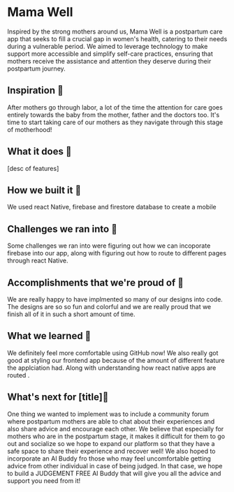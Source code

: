 # Mama Well 
Inspired by the strong mothers around us, Mama Well is a postpartum care app that seeks to fill a crucial gap in women's health, catering to their needs during a vulnerable period. We aimed to leverage technology to make support more accessible and simplify self-care practices, ensuring that mothers receive the assistance and attention they deserve during their postpartum journey.

## Inspiration 🎂
After mothers go through labor, a lot of the time the attention for care goes entirely towards the baby from the mother, father and the doctors too. It's time to start taking care of our mothers as they navigate through this stage of motherhood!
## What it does 🥚
[desc of features]

## How we built it 🔨
We used react Native, firebase and firestore database to create a mobile 

## Challenges we ran into 🛑
Some challenges we ran into were figuring out how we can incoporate firebase into our app, along with figuring out how to route to different pages through react Native.

## Accomplishments that we're proud of 🚀
We are really happy to have implmented so many of our designs into code. The designs are so so fun and colorful and we are really proud that we finish all of it in such a short amount of time.

## What we learned 💭
We definitely feel more comfortable using GitHub now! We also really got good at styling our frontend app because of the amount of different feature the applciation had. Along with understanding how react native apps are routed .

## What's next for [title]🤔
One thing we wanted to implement was to include a community forum where postpartum mothers are able to chat about their experiences and also share advice and encourage each other. We believe that especially for mothers who are in the postpartum stage, it makes it difficult for them to go out and socialize so we hope to expand our platform so that they have a safe space to share their experience and recover well! We also hoped to incorporate an AI Buddy fro those who may feel uncomfortable getting advice from other individual in case of being judged. In that case, we hope to build a JUDGEMENT FREE AI Buddy that will give you all the advice and support you need from it!
